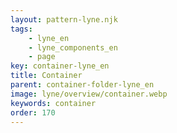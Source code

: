 ```yaml
---
layout: pattern-lyne.njk
tags: 
    - lyne_en
    - lyne_components_en
    - page
key: container-lyne_en
title: Container
parent: container-folder-lyne_en
image: lyne/overview/container.webp
keywords: container
order: 170
---
```


